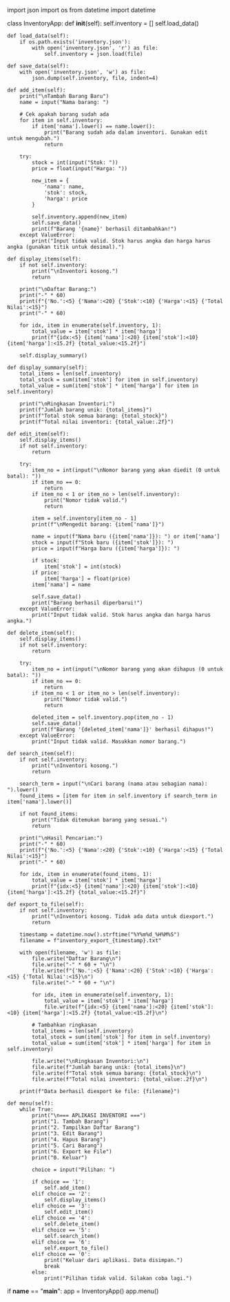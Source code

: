 import json
import os
from datetime import datetime

class InventoryApp:
    def __init__(self):
        self.inventory = []
        self.load_data()
    
    def load_data(self):
        if os.path.exists('inventory.json'):
            with open('inventory.json', 'r') as file:
                self.inventory = json.load(file)
    
    def save_data(self):
        with open('inventory.json', 'w') as file:
            json.dump(self.inventory, file, indent=4)
    
    def add_item(self):
        print("\nTambah Barang Baru")
        name = input("Nama barang: ")
        
        # Cek apakah barang sudah ada
        for item in self.inventory:
            if item['nama'].lower() == name.lower():
                print("Barang sudah ada dalam inventori. Gunakan edit untuk mengubah.")
                return
        
        try:
            stock = int(input("Stok: "))
            price = float(input("Harga: "))
            
            new_item = {
                'nama': name,
                'stok': stock,
                'harga': price
            }
            
            self.inventory.append(new_item)
            self.save_data()
            print(f"Barang '{name}' berhasil ditambahkan!")
        except ValueError:
            print("Input tidak valid. Stok harus angka dan harga harus angka (gunakan titik untuk desimal).")
    
    def display_items(self):
        if not self.inventory:
            print("\nInventori kosong.")
            return
        
        print("\nDaftar Barang:")
        print("-" * 60)
        print(f"{'No.':<5} {'Nama':<20} {'Stok':<10} {'Harga':<15} {'Total Nilai':<15}")
        print("-" * 60)
        
        for idx, item in enumerate(self.inventory, 1):
            total_value = item['stok'] * item['harga']
            print(f"{idx:<5} {item['nama']:<20} {item['stok']:<10} {item['harga']:<15.2f} {total_value:<15.2f}")
        
        self.display_summary()
    
    def display_summary(self):
        total_items = len(self.inventory)
        total_stock = sum(item['stok'] for item in self.inventory)
        total_value = sum(item['stok'] * item['harga'] for item in self.inventory)
        
        print("\nRingkasan Inventori:")
        print(f"Jumlah barang unik: {total_items}")
        print(f"Total stok semua barang: {total_stock}")
        print(f"Total nilai inventori: {total_value:.2f}")
    
    def edit_item(self):
        self.display_items()
        if not self.inventory:
            return
        
        try:
            item_no = int(input("\nNomor barang yang akan diedit (0 untuk batal): "))
            if item_no == 0:
                return
            if item_no < 1 or item_no > len(self.inventory):
                print("Nomor tidak valid.")
                return
            
            item = self.inventory[item_no - 1]
            print(f"\nMengedit barang: {item['nama']}")
            
            name = input(f"Nama baru ({item['nama']}): ") or item['nama']
            stock = input(f"Stok baru ({item['stok']}): ")
            price = input(f"Harga baru ({item['harga']}): ")
            
            if stock:
                item['stok'] = int(stock)
            if price:
                item['harga'] = float(price)
            item['nama'] = name
            
            self.save_data()
            print("Barang berhasil diperbarui!")
        except ValueError:
            print("Input tidak valid. Stok harus angka dan harga harus angka.")
    
    def delete_item(self):
        self.display_items()
        if not self.inventory:
            return
        
        try:
            item_no = int(input("\nNomor barang yang akan dihapus (0 untuk batal): "))
            if item_no == 0:
                return
            if item_no < 1 or item_no > len(self.inventory):
                print("Nomor tidak valid.")
                return
            
            deleted_item = self.inventory.pop(item_no - 1)
            self.save_data()
            print(f"Barang '{deleted_item['nama']}' berhasil dihapus!")
        except ValueError:
            print("Input tidak valid. Masukkan nomor barang.")
    
    def search_item(self):
        if not self.inventory:
            print("\nInventori kosong.")
            return
        
        search_term = input("\nCari barang (nama atau sebagian nama): ").lower()
        found_items = [item for item in self.inventory if search_term in item['nama'].lower()]
        
        if not found_items:
            print("Tidak ditemukan barang yang sesuai.")
            return
        
        print("\nHasil Pencarian:")
        print("-" * 60)
        print(f"{'No.':<5} {'Nama':<20} {'Stok':<10} {'Harga':<15} {'Total Nilai':<15}")
        print("-" * 60)
        
        for idx, item in enumerate(found_items, 1):
            total_value = item['stok'] * item['harga']
            print(f"{idx:<5} {item['nama']:<20} {item['stok']:<10} {item['harga']:<15.2f} {total_value:<15.2f}")
    
    def export_to_file(self):
        if not self.inventory:
            print("\nInventori kosong. Tidak ada data untuk diexport.")
            return
        
        timestamp = datetime.now().strftime("%Y%m%d_%H%M%S")
        filename = f"inventory_export_{timestamp}.txt"
        
        with open(filename, 'w') as file:
            file.write("Daftar Barang\n")
            file.write("-" * 60 + "\n")
            file.write(f"{'No.':<5} {'Nama':<20} {'Stok':<10} {'Harga':<15} {'Total Nilai':<15}\n")
            file.write("-" * 60 + "\n")
            
            for idx, item in enumerate(self.inventory, 1):
                total_value = item['stok'] * item['harga']
                file.write(f"{idx:<5} {item['nama']:<20} {item['stok']:<10} {item['harga']:<15.2f} {total_value:<15.2f}\n")
            
            # Tambahkan ringkasan
            total_items = len(self.inventory)
            total_stock = sum(item['stok'] for item in self.inventory)
            total_value = sum(item['stok'] * item['harga'] for item in self.inventory)
            
            file.write("\nRingkasan Inventori:\n")
            file.write(f"Jumlah barang unik: {total_items}\n")
            file.write(f"Total stok semua barang: {total_stock}\n")
            file.write(f"Total nilai inventori: {total_value:.2f}\n")
        
        print(f"Data berhasil diexport ke file: {filename}")
    
    def menu(self):
        while True:
            print("\n=== APLIKASI INVENTORI ===")
            print("1. Tambah Barang")
            print("2. Tampilkan Daftar Barang")
            print("3. Edit Barang")
            print("4. Hapus Barang")
            print("5. Cari Barang")
            print("6. Export ke File")
            print("0. Keluar")
            
            choice = input("Pilihan: ")
            
            if choice == '1':
                self.add_item()
            elif choice == '2':
                self.display_items()
            elif choice == '3':
                self.edit_item()
            elif choice == '4':
                self.delete_item()
            elif choice == '5':
                self.search_item()
            elif choice == '6':
                self.export_to_file()
            elif choice == '0':
                print("Keluar dari aplikasi. Data disimpan.")
                break
            else:
                print("Pilihan tidak valid. Silakan coba lagi.")

if __name__ == "__main__":
    app = InventoryApp()
    app.menu()
